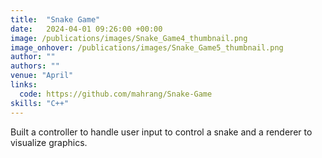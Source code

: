 ```yaml
---
title:  "Snake Game"
date:   2024-04-01 09:26:00 +00:00
image: /publications/images/Snake_Game4_thumbnail.png
image_onhover: /publications/images/Snake_Game5_thumbnail.png
author: ""
authors: ""
venue: "April"
links:
  code: https://github.com/mahrang/Snake-Game
skills: "C++"
---
```

Built a controller to handle user input to control a snake and a renderer to visualize graphics.
